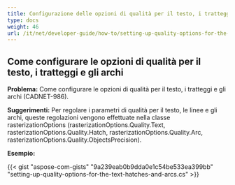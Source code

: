 ```yaml
---
title: Configurazione delle opzioni di qualità per il testo, i tratteggi e gli archi
type: docs
weight: 46
url: /it/net/developer-guide/how-to/setting-up-quality-options-for-the-text-hatches-and-arcs/
---
```


## **Come configurare le opzioni di qualità per il testo, i tratteggi e gli archi**

**Problema:** Come configurare le opzioni di qualità per il testo, i tratteggi e gli archi (CADNET-986).

**Suggerimenti:** Per regolare i parametri di qualità per il testo, le linee e gli archi, queste regolazioni vengono effettuate nella classe rasterizationOptions (rasterizationOptions.Quality.Text, rasterizationOptions.Quality.Hatch, rasterizationOptions.Quality.Arc, rasterizationOptions.Quality.ObjectsPrecision).

**Esempio:**

{{< gist "aspose-com-gists" "9a239eab0b9dda0e1c54be533ea399bb" "setting-up-quality-options-for-the-text-hatches-and-arcs.cs" >}}

